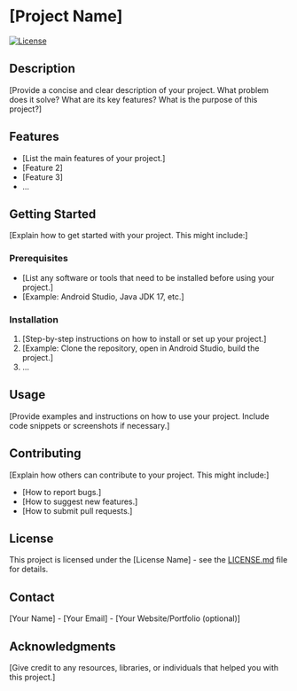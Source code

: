 # [Project Name]

[![License](https://img.shields.io/badge/License-Apache_2.0-blue.svg)](https://opensource.org/licenses/Apache-2.0)

## Description

[Provide a concise and clear description of your project. What problem does it solve? What are its key features? What is the purpose of this project?]

## Features

*   [List the main features of your project.]
*   [Feature 2]
*   [Feature 3]
*   ...

## Getting Started

[Explain how to get started with your project. This might include:]

### Prerequisites

*   [List any software or tools that need to be installed before using your project.]
*   [Example: Android Studio, Java JDK 17, etc.]

### Installation

1.  [Step-by-step instructions on how to install or set up your project.]
2.  [Example: Clone the repository, open in Android Studio, build the project.]
3.  ...

## Usage

[Provide examples and instructions on how to use your project. Include code snippets or screenshots if necessary.]

## Contributing

[Explain how others can contribute to your project. This might include:]

*   [How to report bugs.]
*   [How to suggest new features.]
*   [How to submit pull requests.]

## License

This project is licensed under the [License Name] - see the [LICENSE.md](LICENSE.md) file for details.

## Contact

[Your Name] - [Your Email] - [Your Website/Portfolio (optional)]

## Acknowledgments

[Give credit to any resources, libraries, or individuals that helped you with this project.]
